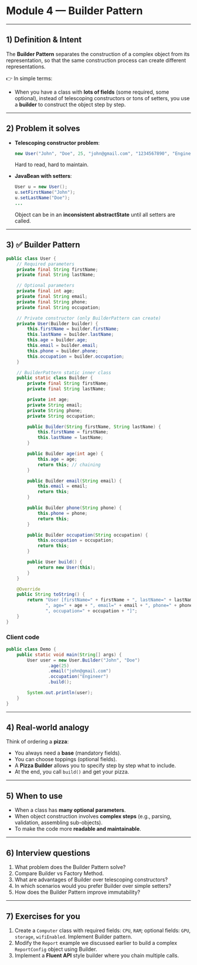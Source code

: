 # Module 4 — Builder Pattern

---

## 1) Definition & Intent

The **Builder Pattern** separates the construction of a complex object from its representation, so that the same construction process can create different representations.

👉 In simple terms:

* When you have a class with **lots of fields** (some required, some optional), instead of telescoping constructors or tons of setters, you use a **builder** to construct the object step by step.

---

## 2) Problem it solves

* **Telescoping constructor problem**:

  ```java
  new User("John", "Doe", 25, "john@gmail.com", "1234567890", "Engineer", true, "India");
  ```

  Hard to read, hard to maintain.

* **JavaBean with setters**:

  ```java
  User u = new User();
  u.setFirstName("John");
  u.setLastName("Doe");
  ...
  ```

  Object can be in an **inconsistent abstractState** until all setters are called.

---

## 3) ✅ Builder Pattern

```java
public class User {
    // Required parameters
    private final String firstName;
    private final String lastName;

    // Optional parameters
    private final int age;
    private final String email;
    private final String phone;
    private final String occupation;

    // Private constructor (only BuilderPattern can create)
    private User(Builder builder) {
        this.firstName = builder.firstName;
        this.lastName = builder.lastName;
        this.age = builder.age;
        this.email = builder.email;
        this.phone = builder.phone;
        this.occupation = builder.occupation;
    }

    // BuilderPattern static inner class
    public static class Builder {
        private final String firstName;
        private final String lastName;

        private int age;
        private String email;
        private String phone;
        private String occupation;

        public Builder(String firstName, String lastName) {
            this.firstName = firstName;
            this.lastName = lastName;
        }

        public Builder age(int age) {
            this.age = age;
            return this; // chaining
        }

        public Builder email(String email) {
            this.email = email;
            return this;
        }

        public Builder phone(String phone) {
            this.phone = phone;
            return this;
        }

        public Builder occupation(String occupation) {
            this.occupation = occupation;
            return this;
        }

        public User build() {
            return new User(this);
        }
    }

    @Override
    public String toString() {
        return "User [firstName=" + firstName + ", lastName=" + lastName +
               ", age=" + age + ", email=" + email + ", phone=" + phone +
               ", occupation=" + occupation + "]";
    }
}
```

### Client code

```java
public class Demo {
    public static void main(String[] args) {
        User user = new User.Builder("John", "Doe")
                .age(25)
                .email("john@gmail.com")
                .occupation("Engineer")
                .build();

        System.out.println(user);
    }
}
```

---

## 4) Real-world analogy

Think of ordering a **pizza**:

* You always need a **base** (mandatory fields).
* You can choose toppings (optional fields).
* A **Pizza Builder** allows you to specify step by step what to include.
* At the end, you call `build()` and get your pizza.

---

## 5) When to use

* When a class has **many optional parameters**.
* When object construction involves **complex steps** (e.g., parsing, validation, assembling sub-objects).
* To make the code more **readable and maintainable**.

---

## 6) Interview questions

1. What problem does the Builder Pattern solve?
2. Compare Builder vs Factory Method.
3. What are advantages of Builder over telescoping constructors?
4. In which scenarios would you prefer Builder over simple setters?
5. How does the Builder Pattern improve immutability?

---

## 7) Exercises for you

1. Create a `Computer` class with required fields: `CPU`, `RAM`; optional fields: `GPU`, `storage`, `wifiEnabled`. Implement Builder pattern.
2. Modify the `Report` example we discussed earlier to build a complex `ReportConfig` object using Builder.
3. Implement a **Fluent API** style builder where you chain multiple calls.
